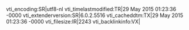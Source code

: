 vti_encoding:SR|utf8-nl
vti_timelastmodified:TR|29 May 2015 01:23:36 -0000
vti_extenderversion:SR|6.0.2.5516
vti_cacheddtm:TX|29 May 2015 01:23:36 -0000
vti_filesize:IR|2243
vti_backlinkinfo:VX|
